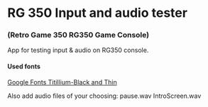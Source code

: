 # RG 350 Input and audio tester
### (Retro Game 350 RG350 Game Console)
App for testing input &amp; audio on RG350 console.


#### Used fonts
[Google Fonts Titillium-Black and Thin](https://fonts.google.com/specimen/Titillium+Web)

Also add audio files of your choosing:
pause.wav
IntroScreen.wav
